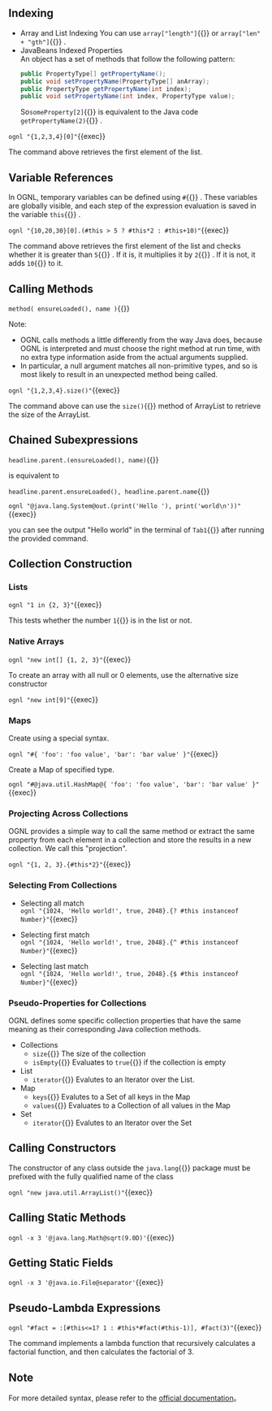 ## Indexing

- Array and List Indexing
  You can use `array["length"]`{{}} or `array["len" + "gth"]`{{}} .
- JavaBeans Indexed Properties  
   An object has a set of methods that follow the following pattern:
  ```java
  public PropertyType[] getPropertyName();
  public void setPropertyName(PropertyType[] anArray);
  public PropertyType getPropertyName(int index);
  public void setPropertyName(int index, PropertyType value);
  ```
  So`someProperty[2]`{{}} is equivalent to the Java code `getPropertyName(2)`{{}} .

`ognl "{1,2,3,4}[0]"`{{exec}}

The command above retrieves the first element of the list.

## Variable References

In OGNL, temporary variables can be defined using `#`{{}} . These variables are globally visible, and each step of the expression evaluation is saved in the variable `this`{{}} .

`ognl "{10,20,30}[0].(#this > 5 ? #this*2 : #this+10)"`{{exec}}

The command above retrieves the first element of the list and checks whether it is greater than `5`{{}} . If it is, it multiplies it by `2`{{}} . If it is not, it adds `10`{{}} to it.

## Calling Methods

`method( ensureLoaded(), name )`{{}}

Note:

- OGNL calls methods a little differently from the way Java does, because OGNL is interpreted and must choose the right method at run time, with no extra type information aside from the actual arguments supplied.
- In particular, a null argument matches all non-primitive types, and so is most likely to result in an unexpected method being called.

`ognl "{1,2,3,4}.size()"`{{exec}}

The command above can use the `size()`{{}} method of ArrayList to retrieve the size of the ArrayList.

## Chained Subexpressions

`headline.parent.(ensureLoaded(), name)`{{}}

is equivalent to

`headline.parent.ensureLoaded(), headline.parent.name`{{}}

`ognl "@java.lang.System@out.(print('Hello '), print('world\n'))"`{{exec}}

you can see the output "Hello world" in the terminal of `Tab1`{{}} after running the provided command.

## Collection Construction

### Lists

`ognl "1 in {2, 3}"`{{exec}}

This tests whether the number `1`{{}} is in the list or not.

### Native Arrays

`ognl "new int[] {1, 2, 3}"`{{exec}}

To create an array with all null or 0 elements, use the alternative size constructor

`ognl "new int[9]"`{{exec}}

### Maps

Create using a special syntax.

`ognl "#{ 'foo': 'foo value', 'bar': 'bar value' }"`{{exec}}

Create a Map of specified type.

`ognl "#@java.util.HashMap@{ 'foo': 'foo value', 'bar': 'bar value' }"`{{exec}}

### Projecting Across Collections

OGNL provides a simple way to call the same method or extract the same property from each element in a collection and store the results in a new collection. We call this "projection".

`ognl "{1, 2, 3}.{#this*2}"`{{exec}}

### Selecting From Collections

- Selecting all match  
  `ognl "{1024, 'Hello world!', true, 2048}.{? #this instanceof Number}"`{{exec}}

- Selecting first match  
  `ognl "{1024, 'Hello world!', true, 2048}.{^ #this instanceof Number}"`{{exec}}

- Selecting last match  
  `ognl "{1024, 'Hello world!', true, 2048}.{$ #this instanceof Number}"`{{exec}}

### Pseudo-Properties for Collections

OGNL defines some specific collection properties that have the same meaning as their corresponding Java collection methods.

- Collections
  - `size`{{}} The size of the collection
  - `isEmpty`{{}} Evaluates to `true`{{}} if the collection is empty
- List
  - `iterator`{{}} Evalutes to an Iterator over the List.
- Map
  - `keys`{{}} Evalutes to a Set of all keys in the Map
  - `values`{{}} Evaluates to a Collection of all values in the Map
- Set
  - `iterator`{{}} Evalutes to an Iterator over the Set

## Calling Constructors

The constructor of any class outside the `java.lang`{{}} package must be prefixed with the fully qualified name of the class

`ognl "new java.util.ArrayList()"`{{exec}}

## Calling Static Methods

`ognl -x 3 '@java.lang.Math@sqrt(9.0D)'`{{exec}}

## Getting Static Fields

`ognl -x 3 '@java.io.File@separator'`{{exec}}

## Pseudo-Lambda Expressions

`ognl "#fact = :[#this<=1? 1 : #this*#fact(#this-1)], #fact(3)"`{{exec}}

The command implements a lambda function that recursively calculates a factorial function, and then calculates the factorial of 3.

## Note

For more detailed syntax, please refer to the [official documentation](https://commons.apache.org/proper/commons-ognl/language-guide.html)。
